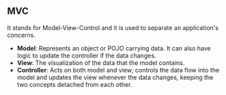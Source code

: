 ## MVC
It stands for Model-View-Control and it is used to separate an application's concerns.

- **Model**: Represents an object or POJO carrying data. It can also have logic to update the controller if the data changes.
- **View**:  The visualization of the data that the model contains.
- **Controller**: Acts on both model and view; controls the data flow into the model and updates the view whenever the data changes, keeping the two concepts detached from each other.

